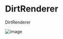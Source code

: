 # DirtRenderer
DirtRenderer

![image](https://user-images.githubusercontent.com/68351787/233621373-738a87a3-ddd3-4ab4-ad2d-b6bbc21c93fc.png)
